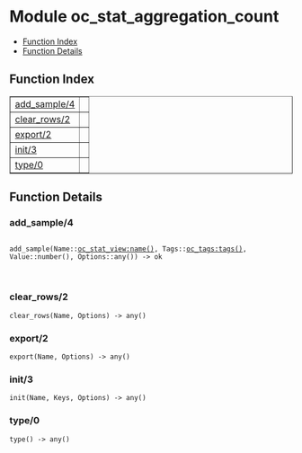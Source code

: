 

# Module oc_stat_aggregation_count #
* [Function Index](#index)
* [Function Details](#functions)

<a name="index"></a>

## Function Index ##


<table width="100%" border="1" cellspacing="0" cellpadding="2" summary="function index"><tr><td valign="top"><a href="#add_sample-4">add_sample/4</a></td><td></td></tr><tr><td valign="top"><a href="#clear_rows-2">clear_rows/2</a></td><td></td></tr><tr><td valign="top"><a href="#export-2">export/2</a></td><td></td></tr><tr><td valign="top"><a href="#init-3">init/3</a></td><td></td></tr><tr><td valign="top"><a href="#type-0">type/0</a></td><td></td></tr></table>


<a name="functions"></a>

## Function Details ##

<a name="add_sample-4"></a>

### add_sample/4 ###

<pre><code>
add_sample(Name::<a href="oc_stat_view.md#type-name">oc_stat_view:name()</a>, Tags::<a href="oc_tags.md#type-tags">oc_tags:tags()</a>, Value::number(), Options::any()) -&gt; ok
</code></pre>
<br />

<a name="clear_rows-2"></a>

### clear_rows/2 ###

`clear_rows(Name, Options) -> any()`

<a name="export-2"></a>

### export/2 ###

`export(Name, Options) -> any()`

<a name="init-3"></a>

### init/3 ###

`init(Name, Keys, Options) -> any()`

<a name="type-0"></a>

### type/0 ###

`type() -> any()`

